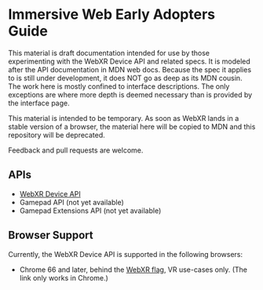 # Immersive Web Early Adopters Guide

This material is draft documentation intended for use by those experimenting with the WebXR Device API and related specs. It is modeled after the API documentation in MDN web docs. Because the spec it applies to is still under development, it does NOT go as deep as its MDN cousin. The work here is mostly confined to interface descriptions. The only exceptions are where more depth is deemed necessary than is provided by the interface page.

This material is intended to be temporary. As soon as WebXR lands in a stable version of a browser, the material here will be copied to MDN and this repository will be deprecated.

Feedback and pull requests are welcome.

## APIs

* [WebXR Device API](webxr-device-api/index.md)
* Gamepad API (not yet available)
* Gamepad Extensions API (not yet available)

## Browser Support

Currently, the WebXR Device API is supported in the following browsers:

* Chrome 66 and later, behind the [WebXR flag](chrome://flags/#webxr), VR use-cases only. (The link only works in Chrome.)
